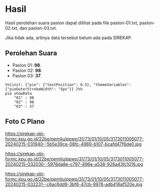 # Hasil

Hasil perolehan suara paslon dapat dilihat pada file paslon-01.txt, paslon-02.txt, dan paslon-03.txt.

Jika tidak ada, artinya data tersebut belum ada pada SIREKAP.

## Perolehan Suara

 * Paslon 01: **98**.
 * Paslon 02: **98**.
 * Paslon 03: **37**.

```mermaid
%%{init: {"pie": {"textPosition": 0.5}, "themeVariables": {"pieOuterStrokeWidth": "5px"}} }%%
pie showData
    "01" : 98
    "02" : 98
    "03" : 37
```
## Foto C Plano

https://sirekap-obj-formc.kpu.go.id/22be/pemilu/ppwp/31/73/01/10/05/3173011005077-20240215-031940--5b5e39ce-08fc-4969-b107-bcafd47f6de0.jpg

https://sirekap-obj-formc.kpu.go.id/22be/pemilu/ppwp/31/73/01/10/05/3173011005077-20240215-032030--5976da8e-c797-496e-a538-926a43fc1016.jpg

https://sirekap-obj-formc.kpu.go.id/22be/pemilu/ppwp/31/73/01/10/05/3173011005077-20240215-032231--c6ac6dd9-3bf6-47cb-9976-adb416af520e.jpg
